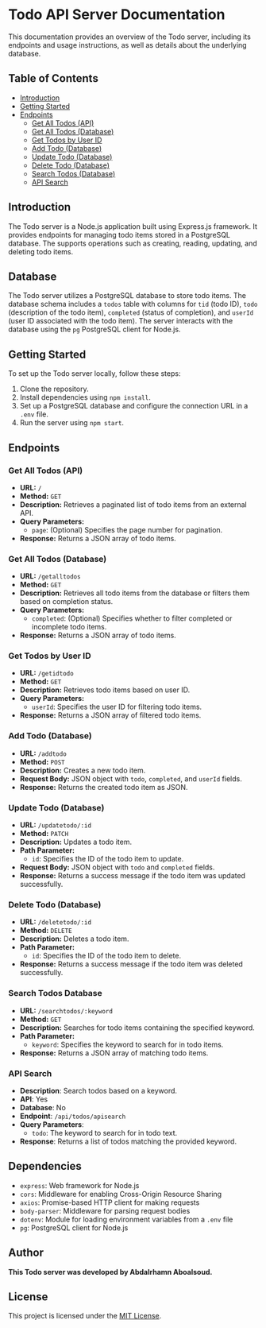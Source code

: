 # Todo API Server Documentation

This documentation provides an overview of the Todo server, including its endpoints and usage instructions, as well as details about the underlying database.

## Table of Contents

- [Introduction](#introduction)
- [Getting Started](#getting-started)
- [Endpoints](#endpoints)
  - [Get All Todos (API)](#get-all-todos-api)
  - [Get All Todos (Database)](#get-all-todos-database)
  - [Get Todos by User ID](#get-todos-by-user-id)
  - [Add Todo (Database)](#add-todo-database)
  - [Update Todo (Database)](#update-todo-database)
  - [Delete Todo (Database)](#delete-todo-database)
  - [Search Todos (Database)](#search-todos-database)
  - [API Search](#api-search)

## Introduction

The Todo server is a Node.js application built using Express.js framework. It provides endpoints for managing todo items stored in a PostgreSQL database. The supports operations such as creating, reading, updating, and deleting todo items.

## Database

The Todo server utilizes a PostgreSQL database to store todo items. The database schema includes a `todos` table with columns for `tid` (todo ID), `todo` (description of the todo item), `completed` (status of completion), and `userId` (user ID associated with the todo item). The server interacts with the database using the `pg` PostgreSQL client for Node.js.

## Getting Started

To set up the Todo server locally, follow these steps:

1. Clone the repository.
2. Install dependencies using `npm install`.
3. Set up a PostgreSQL database and configure the connection URL in a `.env` file.
4. Run the server using `npm start`.

## Endpoints

### Get All Todos (API)

- **URL:** `/`
- **Method:** `GET`
- **Description:** Retrieves a paginated list of todo items from an external API.
- **Query Parameters:**
  - `page`: (Optional) Specifies the page number for pagination.
- **Response:** Returns a JSON array of todo items.

### Get All Todos (Database)

- **URL:** `/getalltodos`
- **Method:** `GET`
- **Description:** Retrieves all todo items from the database or filters them based on completion status.
- **Query Parameters:**
  - `completed`: (Optional) Specifies whether to filter completed or incomplete todo items.
- **Response:** Returns a JSON array of todo items.

### Get Todos by User ID

- **URL:** `/getidtodo`
- **Method:** `GET`
- **Description:** Retrieves todo items based on user ID.
- **Query Parameters:**
  - `userId`: Specifies the user ID for filtering todo items.
- **Response:** Returns a JSON array of filtered todo items.

### Add Todo (Database)

- **URL:** `/addtodo`
- **Method:** `POST`
- **Description:** Creates a new todo item.
- **Request Body:** JSON object with `todo`, `completed`, and `userId` fields.
- **Response:** Returns the created todo item as JSON.

### Update Todo (Database)

- **URL:** `/updatetodo/:id`
- **Method:** `PATCH`
- **Description:** Updates a todo item.
- **Path Parameter:**
  - `id`: Specifies the ID of the todo item to update.
- **Request Body:** JSON object with `todo` and `completed` fields.
- **Response:** Returns a success message if the todo item was updated successfully.

### Delete Todo (Database)

- **URL:** `/deletetodo/:id`
- **Method:** `DELETE`
- **Description:** Deletes a todo item.
- **Path Parameter:**
  - `id`: Specifies the ID of the todo item to delete.
- **Response:** Returns a success message if the todo item was deleted successfully.

### Search Todos Database

- **URL:** `/searchtodos/:keyword`
- **Method:** `GET`
- **Description:** Searches for todo items containing the specified keyword.
- **Path Parameter:**
  - `keyword`: Specifies the keyword to search for in todo items.
- **Response:** Returns a JSON array of matching todo items.

### API Search

- **Description**: Search todos based on a keyword.
- **API**: Yes
- **Database**: No
- **Endpoint**: `/api/todos/apisearch`
- **Query Parameters**:
  - `todo`: The keyword to search for in todo text.
- **Response**: Returns a list of todos matching the provided keyword.

## Dependencies

- `express`: Web framework for Node.js
- `cors`: Middleware for enabling Cross-Origin Resource Sharing
- `axios`: Promise-based HTTP client for making requests
- `body-parser`: Middleware for parsing request bodies
- `dotenv`: Module for loading environment variables from a `.env` file
- `pg`: PostgreSQL client for Node.js

## Author

**This Todo server was developed by Abdalrhamn Aboalsoud.**

## License

This project is licensed under the [MIT License](LICENSE).
